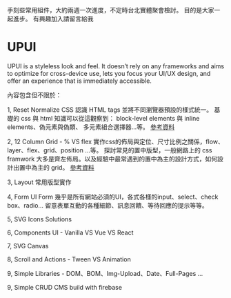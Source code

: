 手刻些常用組件，大約兩週一次進度，不定時台北實體聚會檢討。
目的是大家一起進步。
有興趣加入請留言給我

# UPUI

UPUI is a styleless look and feel. It doesn’t rely on any frameworks and aims to optimize for cross-device use, lets you focus your UI/UX design, and offer an experience that is immediately accessible.

內容包含但不限於：

1, Reset Normalize CSS
認識 HTML tags 並將不同瀏覽器預設的樣式統一。 
基礎的 css 與 html 知識可以從這觀察到： block-level elements 與 inline elements、偽元素與偽類、 多元素組合選擇器...等。
[參考資料](https://github.com/JohnKeng/UPUI/issues/1)

2, 12 Column Grid - % VS flex
實作css的佈局與定位、尺寸比例之關係，flow、layer、flex、grid、position ...等。
探討常見的置中版型，一般網路上的 css framwork 大多是齊左佈局。以及經驗中最常遇到的置中為主的設計方式，如何設計出置中為主的 grid。
[參考資料](https://github.com/JohnKeng/UPUI-Practice/issues/4)

3, Layout
常用版型實作

4, Form UI
Form 幾乎是所有網站必須的UI，各式各樣的input、select、check box、radio...
留意表單互動的各種細節、訊息回饋、等待回應的提示等等。

5, SVG Icons Solutions

6, Components UI - Vanilla VS Vue VS React

7, SVG Canvas

8, Scroll and Actions - Tween VS Animation

9, Simple Libraries - DOM、BOM、Img-Upload、Date、Full-Pages ...

9, Simple CRUD CMS build with firebase


